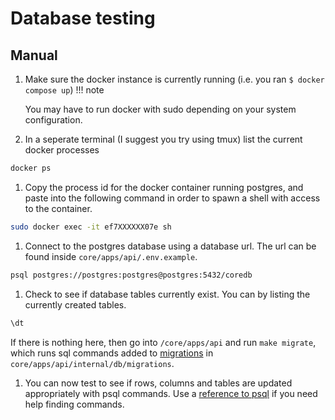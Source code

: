 # Database testing

## Manual

1. Make sure the docker instance is currently running (i.e. you ran `$ docker compose up`)
!!! note

    You may have to run docker with sudo depending on your system configuration.

1. In a seperate terminal (I suggest you try using tmux) list the current docker processes
``` bash
docker ps
```

1. Copy the process id for the docker container running postgres, and paste into the following command in order to spawn a shell with access to the container.
``` bash
sudo docker exec -it ef7XXXXXX07e sh
```

1. Connect to the postgres database using a database url. The url can be found inside `core/apps/api/.env.example`. 
``` bash
psql postgres://postgres:postgres@postgres:5432/coredb
```

1. Check to see if database tables currently exist. You can by listing the currently created tables.
``` bash
\dt
```
If there is nothing here, then go into `/core/apps/api` and run `make migrate`, which runs sql commands added to [migrations](https://en.wikipedia.org/wiki/Schema_migration) in `core/apps/api/internal/db/migrations`.
1. You can now test to see if rows, columns and tables are updated appropriately with psql commands. Use a [reference to psql](https://www.postgresql.org/docs/17/app-psql.html) if you need help finding commands.
